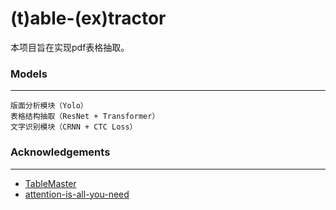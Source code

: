 # (t)able-(ex)tractor

本项目旨在实现pdf表格抽取。

### Models

------------------------

    版面分析模块（Yolo）
    表格结构抽取（ResNet + Transformer）
    文字识别模块（CRNN + CTC Loss）

### Acknowledgements

------------------------

+ [TableMaster](https://github.com/JiaquanYe/TableMASTER-mmocr)
+ [attention-is-all-you-need](https://github.com/jadore801120/attention-is-all-you-need-pytorch)